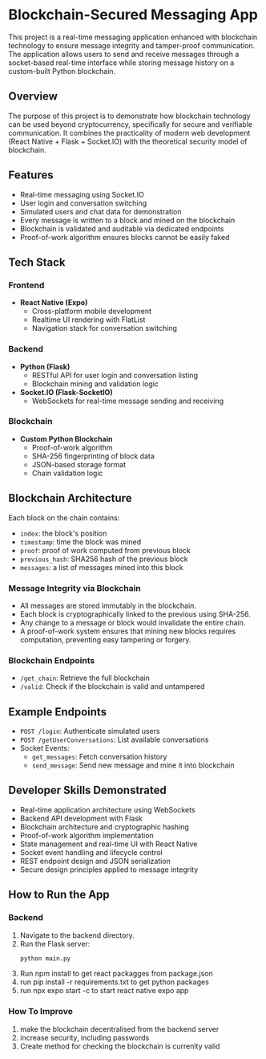 # Blockchain-Secured Messaging App

This project is a real-time messaging application enhanced with blockchain technology to ensure message integrity and tamper-proof communication. The application allows users to send and receive messages through a socket-based real-time interface while storing message history on a custom-built Python blockchain.

## Overview

The purpose of this project is to demonstrate how blockchain technology can be used beyond cryptocurrency, specifically for secure and verifiable communication. It combines the practicality of modern web development (React Native + Flask + Socket.IO) with the theoretical security model of blockchain.

## Features

- Real-time messaging using Socket.IO
- User login and conversation switching
- Simulated users and chat data for demonstration
- Every message is written to a block and mined on the blockchain
- Blockchain is validated and auditable via dedicated endpoints
- Proof-of-work algorithm ensures blocks cannot be easily faked

## Tech Stack

### Frontend

- **React Native (Expo)**
  - Cross-platform mobile development
  - Realtime UI rendering with FlatList
  - Navigation stack for conversation switching

### Backend

- **Python (Flask)**
  - RESTful API for user login and conversation listing
  - Blockchain mining and validation logic
- **Socket.IO (Flask-SocketIO)**
  - WebSockets for real-time message sending and receiving

### Blockchain

- **Custom Python Blockchain**
  - Proof-of-work algorithm
  - SHA-256 fingerprinting of block data
  - JSON-based storage format
  - Chain validation logic

## Blockchain Architecture

Each block on the chain contains:
- `index`: the block's position
- `timestamp`: time the block was mined
- `proof`: proof of work computed from previous block
- `previous_hash`: SHA256 hash of the previous block
- `messages`: a list of messages mined into this block

### Message Integrity via Blockchain

- All messages are stored immutably in the blockchain.
- Each block is cryptographically linked to the previous using SHA-256.
- Any change to a message or block would invalidate the entire chain.
- A proof-of-work system ensures that mining new blocks requires computation, preventing easy tampering or forgery.

### Blockchain Endpoints

- `/get_chain`: Retrieve the full blockchain
- `/valid`: Check if the blockchain is valid and untampered

## Example Endpoints

- `POST /login`: Authenticate simulated users
- `POST /getUserConversations`: List available conversations
- Socket Events:
  - `get_messages`: Fetch conversation history
  - `send_message`: Send new message and mine it into blockchain

## Developer Skills Demonstrated

- Real-time application architecture using WebSockets
- Backend API development with Flask
- Blockchain architecture and cryptographic hashing
- Proof-of-work algorithm implementation
- State management and real-time UI with React Native
- Socket event handling and lifecycle control
- REST endpoint design and JSON serialization
- Secure design principles applied to message integrity

## How to Run the App

### Backend
1. Navigate to the backend directory.
2. Run the Flask server:
   ```bash
   python main.py
3. Run npm install to get react packagges from package.json
4. run pip install -r requirements.txt to get python packages
5. run npx expo start -c to start react native expo app

### How To Improve
1. make the blockchain decentralised from the backend server
2. increase security, including passwords
3. Create method for checking the blockchain is currenlty valid
